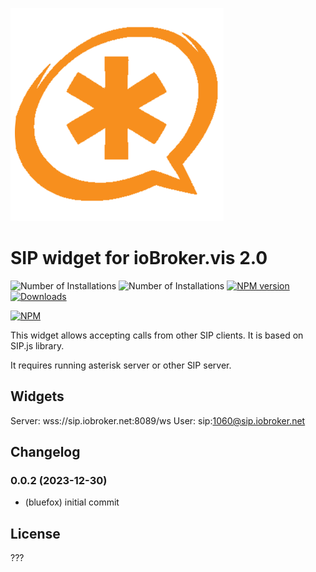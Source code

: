![Logo](admin/vis-2-widgets-sip.png)
# SIP widget for ioBroker.vis 2.0

![Number of Installations](http://iobroker.live/badges/vis-2-widgets-material-installed.svg) ![Number of Installations](http://iobroker.live/badges/vis-2-widgets-material-stable.svg) [![NPM version](http://img.shields.io/npm/v/iobroker.vis-2-widgets-material.svg)](https://www.npmjs.com/package/iobroker.vis-2-widgets-material)
[![Downloads](https://img.shields.io/npm/dm/iobroker.vis-2-widgets-material.svg)](https://www.npmjs.com/package/iobroker.vis-2-widgets-material)

[![NPM](https://nodei.co/npm/iobroker.vis-2-widgets-material.png?downloads=true)](https://nodei.co/npm/iobroker.vis-2-widgets-material/)

This widget allows accepting calls from other SIP clients. It is based on SIP.js library.

It requires running asterisk server or other SIP server.


## Widgets
Server: wss://sip.iobroker.net:8089/ws
User: sip:1060@sip.iobroker.net

<!--
    Placeholder for the next version (at the beginning of the line):
    ### **WORK IN PROGRESS**
-->
## Changelog
### 0.0.2 (2023-12-30)
* (bluefox) initial commit

## License
???
